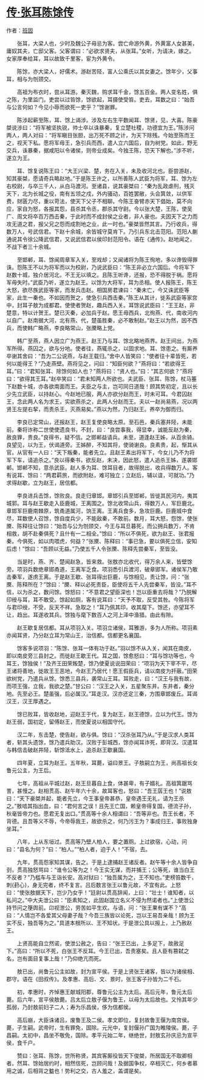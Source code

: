 # [传·张耳陈馀传](http://so.gushiwen.org/guwen/bookv_3782.aspx)

作者：[班固](http://so.gushiwen.org/author_398.aspx)

　　张耳，大梁人也，少时及魏公子毋忌为客。尝亡命游外黄，外黄富人女甚美，庸奴其夫，亡邸父客。父客谓曰：“必欲求贤夫，从张耳。”女听，为请决，嫁之。女家厚奉给耳，耳以故致千里客，宦为外黄令。

　　陈馀，亦大梁人，好儒术。游赵苦陉，富人公乘氏以其女妻之。馀年少，父事耳，相与为刎颈交。

　　高祖为布衣时，尝从耳游。秦灭魏，购求耳千金，馀五百金。两人变名姓，俱之陈，为里监门。吏尝以过笞馀，馀欲起，耳摄使受笞。吏去，耳数之曰：“始吾与公言何如？今见小辱而欲死一吏乎？”馀谢罪。

　　陈涉起蕲至陈，耳、馀上谒涉。涉及左右生平数闻耳、馀贤，见，大喜。陈豪桀说涉曰：“将军被坚执锐，帅士卒以诛暴秦，复立楚社稷，功德宜为王。”陈涉问两人，两人对曰：“将军瞋目张胆，出万死不顾之计，为天下除残。今始至陈而王之，视天下私。愿将军毋王，急引兵而西，遣人立六国后，自为树党。如此，野无交兵，诛暴秦，据咸阳以令诸侯，则帝业成矣。今独王陈，恐天下解也。”涉不听，遂立为王。

　　耳、馀复说陈王曰：“大王兴梁、楚，务在入关，未及收河北也。臣尝游赵，知其豪桀，愿请奇兵略赵地。”于是陈王许之，以所善陈人武臣为将军，耳、馀为左右校尉，与卒三千人，从白马渡河。至诸县，说其豪桀曰：“秦为乱政虐刑，残灭天下，北为长城之役，南有五领之戍，外内骚动，百姓罢敝，头会箕敛，以供军费，财匮力尽，重以苛法，使天下父子不相聊。今陈王奋臂赤天下倡始，莫不向应，家自为怒，各报其怨，县杀其令丞，郡杀其守尉。今以张大楚，王陈，使吴广、周文将卒百万西击秦，于此时而不成封侯之业者，非人豪也。夫因天下之力而攻无道之君，报父兄之怨而成割地之业，此一时也。”豪桀皆然其言。乃行收兵，得数万人，号武信君。下赵十余城，余皆城守莫肯下。乃引兵东北击范阳。范阳人蒯通说其令徐公降武信君，又说武信君以侯印封范阳令。语在《通传》。赵地闻之，不战下者三十余城。

　　至邯郸，耳、馀闻周章军入关，至戏却；又闻诸将为陈王徇地，多以谗毁得罪诛。怨陈王不以为将军而以为校尉，乃说武臣曰：“陈王非必立六国后。今将军下赵数十城，独介居河北，不王无以填之。且陈王听谗，还报，恐不得脱于祸。愿将军毋失时。”武臣乃听，遂立为赵王。以馀为大将军，耳为丞相。使人报陈王，陈王大怒，欲尽族武臣等家，而发兵击赵。相国房君谏曰：“秦未亡，今又诛武臣等家，此生一秦也。不如因而贺之，使急引兵西击秦。”陈王从其计，徙系武臣等家宫中，封耳子敖为成都君。使使者贺赵，趣兵西入关。耳馀说武臣曰：“王王赵，非楚意，特以计贺王。楚已灭秦，必加兵于赵。愿王毋西兵，北徇燕、代，南收河内以自广。赵南据大河，北有燕、代，楚虽胜秦，必不敢制赵。”赵王以为然，因不西兵，而使韩广略燕，李良略常山，张黡略上党。

　　韩广至燕，燕人因立广为燕王。赵王乃与耳、馀北略地燕界。赵王间出，为燕军所得。燕囚之，欲与分地。使者往，燕辄杀之，以固求地。耳、馀患之。有厮养卒谢其舍曰：“吾为二公说燕，与赵王载归。”舍中人皆笑曰：“使者往十辈皆死，若何以能得王？”乃走燕壁。燕将见之，问曰：“知臣何欲？”燕将曰：“若欲得王耳。”曰：“君知张耳、除馀何如人也？”燕将曰：“贤人也。”曰：“其志何欲？”燕将曰：“欲得其王耳。”赵卒笑曰：“君未知两人所欲也。夫武臣、张耳、陈馀，杖马箠下赵数十城，亦各欲南面而王。夫臣之与主，岂可同日道哉！顾其势初定，且以长少先立武臣，以持赵心。今赵地已服，两人亦欲分赵而王，时未可耳。今君囚赵王，念此两人名为求王，实欲燕杀之，此两人分赵而王。夫以一赵尚易燕，况以两贤王左提右挈，而责杀王，灭燕易矣。”燕以为然，乃归赵王。养卒为御而归。

　　李良已定常山，还报赵王，赵王复使良略太原。至石邑，秦兵塞井陉，未能前。秦将诈称二世使使遗良书，不封，曰：“良尝事我，得显幸，诚能反赵为秦，赦良罪，贵良。”良得书，疑不信。之邯郸益请兵。未至，道逢赵王姊，从百余骑。良望见，以为王，伏谒道旁。王姊醉，不知其将，使骑谢良。良素贵，起，惭其从官。从官有一人曰：“天下叛秦，能者先立。且赵王素出将军下，今女儿乃不为将军下车，请追杀之。”良以得秦书，欲反赵，未决，因此怒，遣人追杀王姊，遂袭邯郸。邯郸不知，意杀武臣。赵人多为耳、馀耳目者，故得脱出，收兵得数万人。客有说耳、馀曰：“两君羁旅，而欲附赵，难可独立；立赵后，辅以谊，可就功。”乃求得赵歇，立为赵王，居信都。

　　李良进兵击馀，馀败良。良走归章邯。章邯引兵至邯郸，皆徙其民河内，夷其城郭。耳与赵王歇走入臣鹿城，王离围之。馀北收常山兵，得数万人，军巨鹿北。章邯军巨鹿南棘原，筑甬道属河，饷王离。王离兵食多，急攻巨鹿。巨鹿城中食尽，耳数使人召馀，馀自度兵少，不能敌秦，不敢前。数月，耳大怒，怨馀，使张黡、陈释往让馀曰：“始吾与公为刎颈交，今王与耳旦暮死，而公拥兵数万，不肯相救，胡不赴秦俱死？且什有一二相全。”馀曰：“所以不俱死，欲为赵王、张君报秦。今俱死，如以肉喂虎，何益？”张黡、陈释曰：“事已急，要以俱死立信，安知后虑！”馀曰：“吾顾以无益。”乃使五千人令张黡、陈释先尝秦军，至皆没。

　　当是时，燕、齐、楚闻赵急，皆来救。张敖亦北收代，得万余人来，皆壁馀旁。项羽兵数绝章邯甬道，王离军乏食。项羽悉引兵渡河，破章邯军。诸侯军乃敢击秦军，遂虏王离。于是赵王歇、张耳得出巨鹿，与馀相见，责让馀，问：“张黡、陈释所在？”馀曰：“黡、释以必死责臣，臣使将五千人先尝秦军，皆没。”耳不信，以为杀之，数问馀。馀怒曰：“不意君之望臣深也！岂以臣重去将哉？”乃脱解印绶与耳，耳不敢受。馀起如厕，客有说耳曰：“天予不取，反受其咎。今陈将军与君印绶，不受，反天不祥。急取之！”耳乃佩其印，收其麾下。馀还，亦望耳不让，趋出。耳遂收其兵。馀独与麾下数百人之河上泽中渔猎。由此有隙。

　　赵王歇复居信都。耳从项羽入关。项羽立诸侯，耳雅游，多为人所称。项羽素亦闻耳贤，乃分赵立耳为常山王，治信都。信都更名襄国。

　　馀客多说项羽：“陈馀、张耳一体有功于赵。”羽以馀不从入关，闻其在南皮，即以南皮旁三县封之。而徙赵王歇王代。耳之国，馀愈怒曰：“耳与馀功等也，今耳王，馀独侯！”及齐王田荣叛楚，馀乃使夏说说田荣曰：“项羽为天下宰不平，尽王诸将善地，徙故王王恶地，今赵王乃居代！愿王假臣兵，请以南皮为扞蔽。”田荣欲树党，乃遣兵从馀。馀悉三县兵，袭常山王耳。耳败走，曰：“汉王与我有故，而项王强，立我，我欲之楚。”甘公曰：“汉王之入关，五星聚东井。东井者，秦分地。先至必王。楚虽强，后必属汉。”耳走汉。汉亦还定三秦，方围章邯废丘。耳谒汉王，汉王厚遇之。

　　馀已败耳，皆收赵地，迎赵王于代，复为赵王，赵王德馀，立以为代王。馀为赵王弱，国初定，留傅赵王，而使夏说以相国守代。

　　汉二年，东击楚，使告赵，欲与俱。馀曰：“汉杀张耳乃从。”于是汉求人类耳者，斩其头遗馀，馀乃遣兵助汉。汉败于彭城西，馀亦闻耳诈死，即背汉。汉遣耳与韩信击破赵井陉，斩馀泜水上，追杀赵王歇襄国。

　　四年夏，立耳为赵王。五年秋，耳薨，谥曰景王。子敖嗣立为王，尚高祖长女鲁元公主，为王后。

　　七年，高祖从平城过赵，赵王旦暮自上食，体甚卑，有子婿礼。高祖箕踞骂詈，甚慢之。赵相贯高、赵午年六十余，故耳客也，怒曰：“吾王孱王也！”说敖曰：“天下豪桀并起，能者先立，今王事皇帝甚恭，皇帝遇王无礼，请为王杀之。”敖啮其指出血，曰：“君何言之误！且先王亡国，赖皇帝得复国，德流子孙，秋毫皆帝力也。愿君无复出口。”贯高等十余人相谓曰：“吾等非也。吾王长者，不背德。且吾等义不辱，今帝辱我王，故欲杀之，何乃污王为？事成归王，事败独身坐耳。”

　　八年，上从东垣过。贯高等乃壁人柏人，要之置厕。上过欲宿，心动，问曰：“县名为何？”曰：“柏人。”“柏人者，迫于人！”不宿，去。

　　九年，贯高怨家知其谋，告之。于是上逮捕赵王诸反者。赵午等十余人皆争自刭，贯高独怒骂曰：“谁令公等为之！今王实无谋，而并捕王；公等死，谁当白王不反者？”乃槛车与王诣长安。高对狱曰：“独吾属为之，王不知也。”吏榜笞数千，刺{葑心}，身无完者，终不复言。吕后数言张王以鲁元故，不宜有此。上怒曰：“使张敖据天下，岂少乃女乎！”廷尉以贯高辞闻，上曰：“壮士！谁知者，以私问之。”中大夫泄公曰：“臣素知之，此固赵国立名义不侵为然诺者也。”上使泄公持节问之箯舆前。卬视泄公，劳苦如平生欢。与语，问：“张王果有谋不？”高曰：“人情岂不各爱其父母妻子哉？今吾三族皆以论死，岂以王易吾亲哉！顾为王实不反，独吾等为之。”具道本根所以、王不知状。于是泄公具以报上，上乃赦赵王。

　　上贤高能自立然诺，使泄公赦之，告曰：“张王已出，上多足下，故赦足下。”高曰：“所以不死，白张王不反耳。今王已出，吾责塞矣。且人臣有篡弑之名，岂有面目复事上哉！”乃仰绝亢而死。

　　敖已出，尚鲁元公主如故，封为宣平侯。于是上贤张王诸客，皆以为诸侯相、郡守。语在《田叔传》。及孝惠、高后、文、景时，张王客子孙皆为二千石。

　　初，孝惠时，齐悼惠王献城阳郡，尊鲁元公主为太后。高后元年，鲁元太后薨。后六年，宣平侯敖薨。吕太后立敖子偃为鲁王，以母为太后故也。又怜其年少孤弱，乃封敖前妇子二人；寿为乐昌侯，侈为信都侯。

　　高后崩，大臣诛诸吕，废鲁王及二侯。孝文即位，复封故鲁王偃为南宫侯。薨，子生嗣。武帝时，生有罪免，国除。元光中，复封偃孙广国为睢陵侯。薨，子昌嗣。太初中，昌坐不敬免，国除。孝平元始二年，继绝世，封敖玄孙庆忌为宣平侯，食千户。

　　赞曰：张耳、陈馀，世所称贤，其宾客厮役皆天下俊桀，所居国无不取卿相者。然耳、馀始居约时，相然信死，岂顾问哉！及据国争权，卒相灭亡，何乡者慕用之诚，后相背之盭也！势利之交，古人羞之，盖谓是矣。